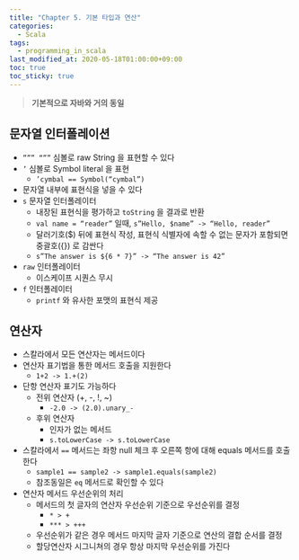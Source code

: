```yaml
---
title: "Chapter 5. 기본 타입과 연산"
categories:
  - Scala
tags:
  - programming_in_scala
last_modified_at: 2020-05-18T01:00:00+09:00
toc: true
toc_sticky: true
---
```

> **기본적으로 자바와 거의 동일**

## 문자열 인터폴레이션
* `””” “””` 심볼로 raw String 을 표현할 수 있다
* `’` 심볼로 Symbol literal 을 표현
	* `’cymbal == Symbol(“cymbal”)`
* 문자열 내부에 표현식을 넣을 수 있다
* `s` 문자열 인터폴레이터
	* 내장된 표현식을 평가하고 `toString` 을 결과로 반환
	* `val name = “reader”` 일때, `s”Hello, $name” -> “Hello, reader”`
	* 달러기호($) 뒤에 표현식 작성, 표현식 식별자에 속할 수 없는 문자가 포함되면 중괄호({}) 로 감싼다
	* `s”The answer is ${6 * 7}” -> “The answer is 42”`
* `raw` 인터폴레이터
	* 이스케이프 시퀀스 무시
* `f` 인터폴레이터
	* `printf` 와 유사한 포맷의 표현식 제공

## 연산자
* 스칼라에서 모든 연산자는 메서드이다
* 연산자 표기법을 통한 메서드 호출을 지원한다
 	* `1+2 -> 1.+(2)`
* 단항 연산자 표기도 가능하다
	* 전위 연산자 (+, -, !, ~)
		* `-2.0 -> (2.0).unary_-`
	* 후위 연산자
		* 인자가 없는 메서드
		* `s.toLowerCase -> s.toLowerCase`
* 스칼라에서 `==` 메서드는 좌항 null 체크 후 오른쪽 항에 대해 equals 메서드를 호출한다
	* `sample1 == sample2 -> sample1.equals(sample2) `
	* 참조동일은 `eq` 메서드로 확인할 수 있다
* 연산자 메서드 우선순위의 처리
	* 메서드의 첫 글자의 연산자 우선순위 기준으로 우선순위를 결정
		* `* > +`
		* `*** > +++`
	* 우선순위가 같은 경우 메서드 마지막 글자 기준으로 연산의 결합 순서를 결정
	* 할당연산자 시그니쳐의 경우 항상 마지막 우선순위를 가진다

